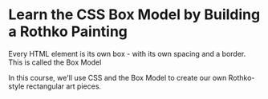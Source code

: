 # Learn the CSS Box Model by Building a Rothko Painting

Every HTML element is its own box - with its own spacing and a border. This is called the Box Model

In this course, we'll use CSS and the Box Model to create our own Rothko-style rectangular art pieces.
